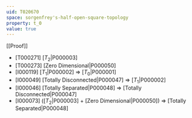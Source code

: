 ```yaml
---
uid: T020670
space: sorgenfrey's-half-open-square-topology
property: t_0
value: true
---
```

[[Proof]]

* [T000271] [$T_2$|P000003]
* [T000273] [Zero Dimensional|P000050]
* [I000119] [$T_1$|P000002] => [$T_0$|P000001]
* [I000049] [Totally Disconnected|P000047] => [$T_1$|P000002]
* [I000046] [Totally Separated|P000048] => [Totally Disconnected|P000047]
* [I000073] ([$T_2$|P000003] + [Zero Dimensional|P000050]) => [Totally Separated|P000048]

